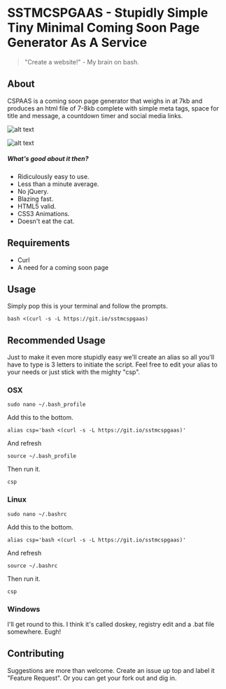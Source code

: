 # SSTMCSPGAAS - Stupidly Simple Tiny Minimal Coming Soon Page Generator As A Service

> "Create a website!" - My brain on bash.

## About

CSPAAS is a coming soon page generator that weighs in at 7kb and produces an html file of 7-8kb complete with simple meta tags, space for title and message, a countdown timer and social media links.

![alt text](https://raw.githubusercontent.com/impshum/SSTMCSPGAAS/examples/screenshot.jpg "The end result")

![alt text](https://raw.githubusercontent.com/impshum/SSTMCSPGAAS/examples/example.gif "Here we go")

##### What's good about it then?

* Ridiculously easy to use.
* Less than a minute average.
* No jQuery.
* Blazing fast.
* HTML5 valid.
* CSS3 Animations.
* Doesn't eat the cat.

## Requirements

* Curl
* A need for a coming soon page

## Usage

Simply pop this is your terminal and follow the prompts.
```
bash <(curl -s -L https://git.io/sstmcspgaas)
```

## Recommended Usage

Just to make it even more stupidly easy we'll create an alias so all you'll have to type is 3 letters to initiate the script. Feel free to edit your alias to your needs or just stick with the mighty "csp".

### OSX

```
sudo nano ~/.bash_profile
```
Add this to the bottom.
```
alias csp='bash <(curl -s -L https://git.io/sstmcspgaas)'
```
And refresh
```
source ~/.bash_profile
```
Then run it.
```
csp
```

### Linux

```
sudo nano ~/.bashrc
```
Add this to the bottom.
```
alias csp='bash <(curl -s -L https://git.io/sstmcspgaas)'
```
And refresh
```
source ~/.bashrc
```
Then run it.
```
csp
```

### Windows

I'll get round to this. I think it's called doskey, registry edit and a .bat file somewhere. Eugh!

## Contributing

Suggestions are more than welcome. Create an issue up top and label it "Feature Request".
Or you can get your fork out and dig in.
